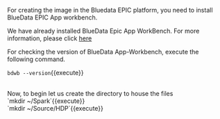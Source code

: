 For creating the image in the Bluedata EPIC platform, you need to install BlueData EPIC App workbench.

We have already installed BlueData Epic App WorkBench. For more information, please click [here](https://bluedata.zendesk.com/hc/en-us/categories/115000240313-App-Workbench)

For checking the version of BlueData App-Workbench, execute the following command.

`bdwb --version`{{execute}}

<br>
Now, to begin let us create the directory to house the files
<br>`mkdir ~/Spark`{{execute}}
<br>`mkdir ~/Source/HDP`{{execute}}
